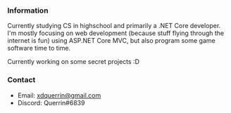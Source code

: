 ### Information
Currently studying CS in highschool and primarily a .NET Core developer. I'm mostly focusing on web development (because stuff flying through the internet is fun) using ASP.NET Core MVC, but also program some game software time to time.

Currently working on some secret projects :D

### Contact
* Email: xdquerrin@gmail.com
* Discord: Querrin#6839
